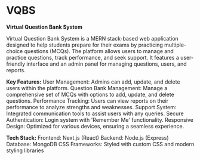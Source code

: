 # VQBS
**Virtual Question Bank System**

Virtual Question Bank System is a MERN stack-based web application designed to help students prepare for their exams by practicing multiple-choice questions (MCQs). The platform allows users to manage and practice questions, track performance, and seek support. It features a user-friendly interface and an admin panel for managing questions, users, and reports.

**Key Features:**
User Management: Admins can add, update, and delete users within the platform.
Question Bank Management: Manage a comprehensive set of MCQs with options to add, update, and delete questions.
Performance Tracking: Users can view reports on their performance to analyze strengths and weaknesses.
Support System: Integrated communication tools to assist users with any queries.
Secure Authentication: Login system with 'Remember Me' functionality.
Responsive Design: Optimized for various devices, ensuring a seamless experience.

**Tech Stack:**
Frontend: Next.js (React)
Backend: Node.js (Express)
Database: MongoDB
CSS Frameworks: Styled with custom CSS and modern styling libraries
